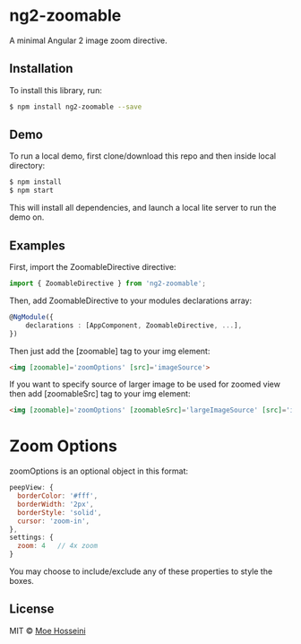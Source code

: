 # ng2-zoomable
A minimal Angular 2 image zoom directive.

## Installation
To install this library, run:

```bash
$ npm install ng2-zoomable --save
```

## Demo
To run a local demo, first clone/download this repo and then inside local directory:

```bash
$ npm install
$ npm start
```
This will install all dependencies, and launch a local lite server to run the demo on.

## Examples
First, import the ZoomableDirective directive:

```typescript
import { ZoomableDirective } from 'ng2-zoomable';
```

Then, add ZoomableDirective to your modules declarations array:

```typescript
@NgModule({
    declarations : [AppComponent, ZoomableDirective, ...],
})
```
Then just add the [zoomable] tag to your img element:

```html
<img [zoomable]='zoomOptions' [src]='imageSource'>
```

If you want to specify source of larger image to be used for zoomed view then add [zoomableSrc] tag to your img element:

```html
<img [zoomable]='zoomOptions' [zoomableSrc]='largeImageSource' [src]='imageSource'>
```

# Zoom Options
zoomOptions is an optional object in this format:

```javascript
peepView: {
  borderColor: '#fff',
  borderWidth: '2px',
  borderStyle: 'solid',
  cursor: 'zoom-in',
},
settings: {
  zoom: 4   // 4x zoom
}
```
You may choose to include/exclude any of these properties to style the boxes.

## License
MIT © [Moe Hosseini](hosseini.moe@gmail.com)
